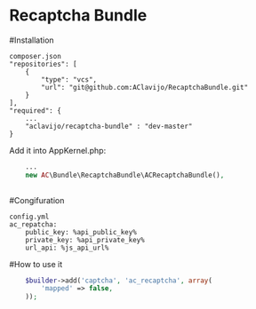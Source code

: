 Recaptcha Bundle
=================

#Installation 

```
composer.json
"repositories": [
    {
        "type": "vcs",
        "url": "git@github.com:AClavijo/RecaptchaBundle.git"
    }
],
"required": {
    ...
    "aclavijo/recaptcha-bundle" : "dev-master"
}
```

Add it into AppKernel.php:

```php
    ...
    new AC\Bundle\RecaptchaBundle\ACRecaptchaBundle(),
    
```

#Congifuration
```
config.yml
ac_repatcha:
    public_key: %api_public_key%
    private_key: %api_private_key%
    url_api: %js_api_url%
```

#How to use it

```php
    $builder->add('captcha', 'ac_recaptcha', array(
        'mapped' => false,
    ));
```